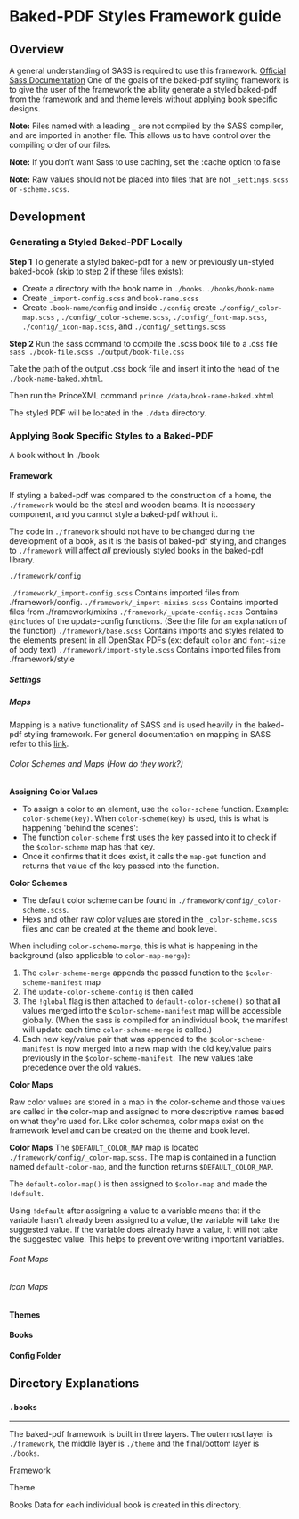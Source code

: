 # Baked-PDF Styles Framework guide
<!--
- Any place that a filename is mentioned, make sure it links to the actual file.
- This will prob be a long file, so make a table of contents.
- Write error messages for all functions and mixins
 -->

## Overview
A general understanding of SASS is required to use this framework. [Official Sass Documentation](http://sass-lang.com/documentation/file.SASS_REFERENCE.html)
One of the goals of the baked-pdf styling framework is to give the user of the framework the ability generate a styled baked-pdf from the framework and and theme levels without applying book specific designs.

**Note:** Files named with a leading `_` are not compiled by the SASS compiler, and are imported in another file. This allows us to have control over the compiling order of our files.

**Note:** If you don’t want Sass to use caching, set the :cache option to false

**Note:** Raw values should not be placed into files that are not `_settings.scss` or `-scheme.scss`.

## Development

### Generating a Styled Baked-PDF Locally
**Step 1**
To generate a styled baked-pdf for a new or previously un-styled baked-book (skip to step 2 if these files exists):
- Create a directory with the book name in `./books`. `./books/book-name`
- Create `_import-config.scss` and `book-name.scss`
- Create `.book-name/config` and inside `./config` create `./config/_color-map.scss` , `./config/_color-scheme.scss`, `./config/_font-map.scss`, `./config/_icon-map.scss`, and `./config/_settings.scss`

**Step 2**
Run the sass command to compile the .scss book file to a .css file `sass ./book-file.scss ./output/book-file.css`

Take the path of the output .css book file and insert it into the head of the `./book-name-baked.xhtml`.

Then  run the PrinceXML command `prince /data/book-name-baked.xhtml`

The styled PDF will be located in the `./data` directory.

### Applying Book Specific Styles to a Baked-PDF
A book without
In ./book

#### Framework
If styling a baked-pdf was compared to the construction of a home, the `./framework` would be the steel and wooden beams. It is necessary component, and you cannot style a baked-pdf without it.

The code in `./framework` should not have to be changed during the development of a book, as it is the basis of baked-pdf styling, and changes to `./framework` will affect *all* previously styled books in the baked-pdf library.

`./framework/config`


`./framework/_import-config.scss`
  Contains imported files from ./framework/config.
`./framework/_import-mixins.scss`
  Contains imported files from ./framework/mixins
`./framework/_update-config.scss`
  Contains `@include`s of the update-config functions. (See the file for an explanation of the function)
`./framework/base.scss`
  Contains imports and styles related to the elements present in all OpenStax PDFs (ex: default `color` and `font-size` of body text)
`./framework/import-style.scss`
  Contains imported files from ./framework/style


##### Settings

##### Maps
Mapping is a native functionality of SASS and is used heavily in the baked-pdf styling framework. For general documentation on mapping in SASS refer to this [link](http://sass-lang.com/documentation/file.SASS_REFERENCE.html#maps).

###### Color Schemes and Maps (How do they work?)
**Assigning Color Values**
- To assign a color to an element, use the `color-scheme` function. Example: `color-scheme(key)`. When `color-scheme(key)` is used, this is what is happening 'behind the scenes':
- The function `color-scheme` first uses the key passed into it to check if the `$color-scheme` map has that key.
- Once it confirms that it does exist, it calls the `map-get` function and returns that value of the key passed into the function.

**Color Schemes**
- The default color scheme can be found in `./framework/config/_color-scheme.scss`.
- Hexs and other raw color values are stored in the `_color-scheme.scss` files and can be created at the theme and book level.

When including `color-scheme-merge`, this is what is happening in the background (also applicable to `color-map-merge`):
1. The `color-scheme-merge` appends the passed function to the `$color-scheme-manifest` map
2. The `update-color-scheme-config` is then called
3. The `!global` flag is then attached to `default-color-scheme()` so that all values merged into the `$color-scheme-manifest` map will be accessible globally. (When the sass is compiled for an individual book, the manifest will update each time `color-scheme-merge` is called.)
4. Each new key/value pair that was appended to the `$color-scheme-manifest` is now merged into a new map with the old key/value pairs previously in the `$color-scheme-manifest`. The new values take precedence over the old values.
<!-- todo: explain why the `update-color-scheme-config()` mixin is necessary -->
<!-- This is needed because we need the FUNCTIONS to re-evaluate each time a merge happens -->

**Color Maps**
<!-- todo: what is the scale-uniform function for -->
Raw color values are stored in a map in the color-scheme and those values are called in the color-map and assigned to more descriptive names based on what they're used for.
Like color schemes, color maps exist on the framework level and can be created on the theme and book level.


**Color Maps**
The `$DEFAULT_COLOR_MAP` map is located `./framework/config/_color-map.scss`. The map is contained in a function named `default-color-map`, and the function returns `$DEFAULT_COLOR_MAP`.

The `default-color-map()` is then assigned to `$color-map` and made the `!default`.

Using `!default` after assigning a value to a variable means that if the variable hasn't already been assigned to a value, the variable will take the suggested value. If the variable does already have a value, it will not take the suggested value. This helps to prevent overwriting important variables.



###### Font Maps

###### Icon Maps




#### Themes
#### Books




#### Config Folder

## Directory Explanations
### `.books`




-------

The baked-pdf framework is built in three layers. The outermost layer is `./framework`, the middle layer is `./theme` and the final/bottom layer is `./books`.

Framework

Theme

Books
Data for each individual book is created in this directory.
